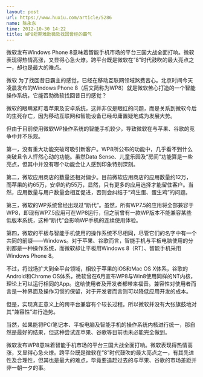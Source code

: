 ```yaml
---
layout: post
url: https://www.huxiu.com/article/5286
name: 陈永东
time: 2012-10-30 14:22
title: WP8短期难助微软找回曾经的霸气
---
```

微软发布Windows Phone 8意味着智能手机市场的平台三国大战全面打响。微软表现得热情高涨，又显得心急火燎。跨平台既是微软在“8”时代鼓吹的最大亮点之一，却也是最大的难点。

微软 为了找回昔日霸主的感觉，已经在移动互联网领域煞费苦心。北京时间今天凌晨发布的Windows Phone 8（后文简称为WP8）就是微软苦心打造的一个智能操作系统，它能否助微软找回昔日的感觉？

微软的眼睛紧盯着苹果及安卓系统，这并非仅是眼红的问题，而是关系到微软今后的生死存亡，因为移动互联网和智能设备已经毋庸置疑地成为发展大势。

但由于目前使用微软WP操作系统的智能手机较少，导致微软在与苹果、谷歌的竞争中并不乐观。

第一，没有重大功能突破可吸引新客户。WP8所公布的功能中，几乎看不到什么突破且令人怦然心动的功能。虽然Data Sense、儿童乐园及“房间”功能算是一些亮点，但其中并没有哪个功能会让人感到印象特别深刻。

第二，微软应用商店的数量还相对偏少。目前微软应用商店的应用数量约12万，而苹果的约65万，安卓的约55万，显然，只有更多的应用选择才能留住客户。当然，应用数量与用户数量会相互促进，否则会纠结于“鸡生蛋、蛋生鸡”的问题。

第三，微软的WP系统曾经出现过“断代”。虽然，所有WP7.5的应用将全部兼容于WP8，即现有WP7.5应用可在WP8运行，但之前曾有一款WP版本不能兼容某些低版本系统，这种“断代”会影响WP手机的连续使用体验。

第四，微软的平板与智能手机使用的操作系统不尽相同，尽管它们的名字中有一个共同的前缀——Windows。对于苹果、谷歌而言，智能手机与平板电脑使用的分别都是一种操作系统，而微软却让平板用Windows 8（RT）、智能手机采用Windows Phone 8。

不过，将战场扩大到全平台领域，相较于苹果的iOS和Mac OS X体系，谷歌的Android和Chrome OS体系，微软曾在6月宣布WP8与Win8使用同样的NT内核，理论上可以运行相同的App。这给使用者及开发者都带来福音。兼容性对使用者而言是一种界面及操作习惯的保留，对于开发者而言则可以降低应用开发的成本。

但是，实现真正意义上的跨平台兼容有个较长过程。所以微软并没有大张旗鼓地对其“兼容性”进行造势。

当然，如果能将PC/笔记本、平板电脑及智能手机的操作系统内核进行统一，那自然是最好的结果，但这种尝试连苹果、谷歌等目前也未必能完全做到。

微软发布WP8意味着智能手机市场的平台三国大战全面打响。微软表现得热情高涨，又显得心急火燎。跨平台既是微软在“8”时代鼓吹的最大亮点之一，有其先进性及合理性，但其也是最大的难点，毕竟要追赶过去的与苹果、谷歌的市场差距并非一朝一夕的事。

